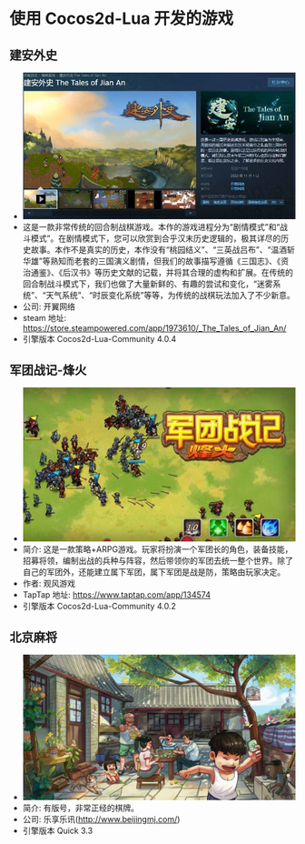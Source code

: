 #  使用 Cocos2d-Lua 开发的游戏

## 建安外史

* ![建安外史](./01.jianan.jpg)
* 这是一款非常传统的回合制战棋游戏。本作的游戏进程分为“剧情模式”和“战斗模式”。在剧情模式下，您可以欣赏到合乎汉末历史逻辑的，极其详尽的历史故事。本作不是真实的历史，本作没有“桃园结义”、“三英战吕布”、“温酒斩华雄”等熟知而老套的三国演义剧情，但我们的故事描写遵循《三国志》、《资治通鉴》、《后汉书》等历史文献的记载，并将其合理的虚构和扩展。在传统的回合制战斗模式下，我们也做了大量新鲜的、有趣的尝试和变化，“迷雾系统”、“天气系统”、“时辰变化系统”等等，为传统的战棋玩法加入了不少新意。
* 公司: 开翼网络
* steam 地址: https://store.steampowered.com/app/1973610/_The_Tales_of_Jian_An/
* 引擎版本 Cocos2d-Lua-Community 4.0.4

## 军团战记-烽火

* ![军团战记-烽火](./02.juntuanzhanji_fenghuo.jpg)
* 简介: 这是一款策略+ARPG游戏。玩家将扮演一个军团长的角色，装备技能，招募将领，编制出战的兵种与阵容，然后带领你的军团去统一整个世界。除了自己的军团外，还能建立属下军团，属下军团是战是防，策略由玩家决定。
* 作者: 观风游戏
* TapTap 地址: https://www.taptap.com/app/134574
* 引擎版本 Cocos2d-Lua-Community 4.0.2

## 北京麻将

* ![北京麻将](./03.beijmajiang.png)
* 简介: 有版号，非常正经的棋牌。
* 公司: 乐享乐讯(http://www.beijingmj.com/)
* 引擎版本 Quick 3.3